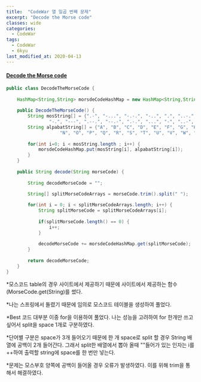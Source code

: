 ```yaml
---
title:  "CodeWar 열 일곱 번째 문제"
excerpt: "Decode the Morse code"
classes: wide
categories:
  - CodeWar
tags:
  - CodeWar
  - 6kyu
last_modified_at: 2020-04-13
---
```


#### [Decode the Morse code](https://www.codewars.com/kata/54b724efac3d5402db00065e)

```java
public class DecodeTheMorseCode {
	
	HashMap<String,String> morsdeCodeHashMap = new HashMap<String,String>();
	
	public DecodeTheMorseCode() {
    	String mosString[] = {".-", "-...", "-.-.", "-..", ".", "..-.", "--.", "....", "..", ".---", "-.-", ".-..", "--",
                "-.", "---", ".--.", "--.-", ".-.", "...", "-", "..-", "...-", ".--", "-..-", "-.--", "--..", ""};
    	String alpabatString[] = {"A", "B", "C", "D", "E", "F", "G", "H", "I", "J", "K", "L", "M",
                    "N", "O", "P", "Q", "R", "S", "T", "U", "V", "W", "X", "Y", "Z", " "};
    	
    	for(int i=0; i < mosString.length ; i++) {
    		morsdeCodeHashMap.put(mosString[i], alpabatString[i]);
    	}
	}
	
    public String decode(String morseCode) {
 
    	String decodeMorseCode = "";
    	
    	String[] splitMorseCodeArrays = morseCode.trim().split(" ");

    	for(int i = 0; i < splitMorseCodeArrays.length; i++) {
    		String splitMorseCode = splitMorseCodeArrays[i];
    		
    		if(splitMorseCode.length() == 0) {
    			i++;
    		}
    		
    		decodeMorseCode += morsdeCodeHashMap.get(splitMorseCode);
    	}
    	
    	return decodeMorseCode;
    }
}
```

*모스코드 table의 경우 사이트에서 제공하기 때문에 사이트에서 제공하는 함수(MorseCode.get(String)를 썼다.

*나는 스프링에서 돌렸기 때문에 임의로 모스코드 테이블을 생성하여 풀었다.

*Best 코드 대부분 이중 for을 이용하여 풀었다. 나는 성능을 고려하여 for 한개만 쓰고 싶어서 split을 space 1개로 구분하였다.

*단어별 구분은 space가 3개 들어오기 때문에 한 개 space로 split 할 경우 String 배열에 공백이 2개 들어간다. 그래서 split한 배열에서 뽑아 올때 ""들어가 있는 인자는 i를 ++하여 출력할 string에 space를 한 번만 넣는다.

*문제는 모스부호 양쪽에 공백이 들어올 경우 오류가 발생하였다. 이를 위해 trim을 통해서 해결하였다.